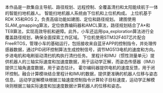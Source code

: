 本作品是一款集自主导航、路径规划、远程控制、全覆盖清扫和太阳能续航于一体的智能扫地机器人。
智能扫地机器人系统由下位机和上位机构成。
上位机基于RDK X5和ROS 2，负责高级功能如建图、定位和路径规划。
建图使用SLAM_gmapping算法，定位依靠编码器和AMCL算法，路径规划结合了A*和TEB算法，实现高效导航和避障。此外，小车还运用ipa_exploration算法进行全覆盖路径规划，确保全面探索工作区域。
下位机使用STM32F407芯片配合FreeRTOS，管理小车的基础运行，包括接收来自蓝牙APP的控制指令，并处理传感器数据，通过PID闭环控制算法生成控制信号，调节MG513电机的速度和方向。
步进电机和电刷驱动清扫机构执行清扫任务。
里程计和IMU（惯性测量单元）提供机器人的三轴实际速度和加速度数据，用于运动学正解，而姿态传感器（IMU）提供三轴角速度数据，用于姿态估计。
霍尔编码器提供电机的速度反馈，用于闭环控制。融合计算模块结合里程计和IMU的数据，提供更准确的机器人位移与姿态信息。
运动学逆解模块根据三轴速度控制指令计算轮子目标速度，运动学正解模块则根据三轴实际速度和加速度数据计算机器人的位移和姿态。
